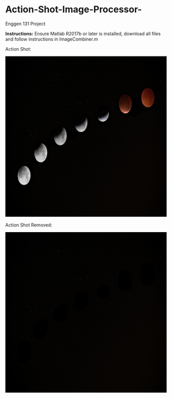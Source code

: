 # Action-Shot-Image-Processor-
Enggen 131 Project

**Instructions:** Ensure Matlab R2017b or later is installed, download all files and follow instructions in ImageCombiner.m

Action Shot:

<img src= "actionShot.png" width= "600" height = "500">

Action Shot Removed:

<img src= "actionRemoved.png" width= "600" height = "500">
